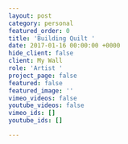 ```yaml
---
layout: post
category: personal
featured_order: 0
title: 'Building Quilt '
date: 2017-01-16 00:00:00 +0000
hide_client: false
client: My Wall
role: 'Artist '
project_page: false
featured: false
featured_image: ''
vimeo_videos: false
youtube_videos: false
vimeo_ids: []
youtube_ids: []

---
```

